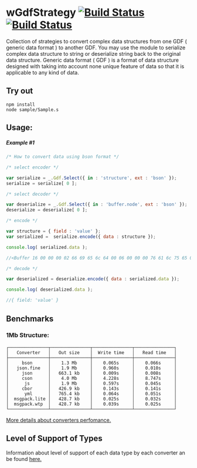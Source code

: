
# wGdfStrategy [![Build Status](https://travis-ci.org/Wandalen/wGdfStrategy.svg?branch=master)](https://travis-ci.org/Wandalen/wGdfStrategy) [![Build Status](https://ci.appveyor.com/api/projects/status/github/Wandalen/wgdfstrategy)](https://ci.appveyor.com/project/Wandalen/wgdfstrategy)

Collection of strategies to convert complex data structures from one GDF ( generic data format ) to another GDF. You may use the module to serialize complex data structure to string or deserialize string back to the original data structure. Generic data format ( GDF ) is a format of data structure designed with taking into account none unique feature of data so that it is applicable to any kind of data.

## Try out
```
npm install
node sample/Sample.s
```

## Usage:

##### Example #1
```javascript
/* How to convert data using bson format */

/* select encoder */

var serialize = _.Gdf.Select({ in : 'structure', ext : 'bson' });
serialize = serialize[ 0 ];

/* select decoder */

var deserialize = _.Gdf.Select({ in : 'buffer.node', ext : 'bson' });
deserialize = deserialize[ 0 ];

/* encode */

var structure = { field : 'value' };
var serialized =  serialize.encode({ data : structure });

console.log( serialized.data );

//<Buffer 16 00 00 00 02 66 69 65 6c 64 00 06 00 00 00 76 61 6c 75 65 00 00>

/* decode */

var deserialized = deserialize.encode({ data : serialized.data });

console.log( deserialized.data );

//{ field: 'value' }
```

## Benchmarks

### 1Mb Structure:

    ┌───────────────┬───────────────┬───────────────┬───────────────┐
    │   Converter   │   Out size    │  Write time   │   Read time   │
    ├───────────────┼───────────────┼───────────────┼───────────────┤
    │     bson      │    1.3 Mb     │    0.065s     │    0.066s     │
    │   json.fine   │    1.9 Mb     │    0.960s     │    0.010s     │
    │     json      │   663.1 kb    │    0.009s     │    0.008s     │
    │     cson      │    4.0 Mb     │    4.228s     │    8.747s     │
    │      js       │    1.9 Mb     │    0.597s     │    0.045s     │
    │     cbor      │   426.9 kb    │    0.143s     │    0.141s     │
    │      yml      │   765.4 kb    │    0.064s     │    0.051s     │
    │  msgpack.lite │   428.7 kb    │    0.025s     │    0.032s     │
    │  msgpack.wtp  │   428.7 kb    │    0.039s     │    0.025s     │
    └───────────────┴───────────────┴───────────────┴───────────────┘

 [ More details about converters perfomance. ]( doc/Perfomance.md )

## Level of Support of Types

Information about level of support of each data type by each converter an be found [here.]( doc/SupportedTypes.md )






























